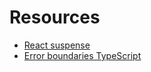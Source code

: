 # Resources

- [React suspense](https://blog.openreplay.com/data-fetching-with-suspense-in-react/)
- [Error boundaries TypeScript](https://react-typescript-cheatsheet.netlify.app/docs/basic/getting-started/error_boundaries/)
